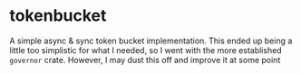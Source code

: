 # tokenbucket

A simple async & sync token bucket implementation. This ended up being a little too simplistic for what I needed, so I went with the more established `governor` crate. However, I may dust this off and improve it at some point
